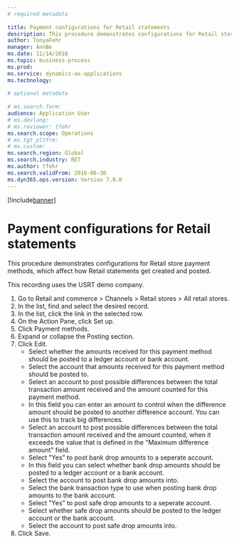 ```yaml
--- 
# required metadata 
 
title: Payment configurations for Retail statements
description: This procedure demonstrates configurations for Retail store payment methods, which affect how Retail statements get created and posted. 
author: TonyaFehr 
manager: AnnBe 
ms.date: 11/14/2016
ms.topic: business-process 
ms.prod:  
ms.service: dynamics-ax-applications 
ms.technology:  
 
# optional metadata 
 
# ms.search.form:   
audience: Application User 
# ms.devlang:  
# ms.reviewer: tfehr 
ms.search.scope: Operations 
# ms.tgt_pltfrm:  
# ms.custom:  
ms.search.region: Global
ms.search.industry: RET
ms.author: tfehr 
ms.search.validFrom: 2016-06-30 
ms.dyn365.ops.version: Version 7.0.0 
---
```


[!include[banner](../includes/banner.md)]

# Payment configurations for Retail statements

This procedure demonstrates configurations for Retail store payment methods, which affect how Retail statements get created and posted.
This recording uses the USRT demo company.

1. Go to Retail and commerce > Channels > Retail stores > All retail stores.
2. In the list, find and select the desired record.
3. In the list, click the link in the selected row.
4. On the Action Pane, click Set up.
5. Click Payment methods.
6. Expand or collapse the Posting section.
7. Click Edit.
    * Select whether the amounts received for this payment method should be posted to a ledger account or bank account.  
    * Select the account that amounts received for this payment method should be posted to.  
    * Select an account to post possible differences between the total transaction amount received and the amount counted for this payment method.  
    * In this field you can enter an amount to control when the difference amount should be posted to another difference account. You can use this to track big differences.  
    * Select an account to post possible differences between the total transaction amount received and the amount counted, when it exceeds the value that is defined in the "Maximum difference amount" field.  
    * Select "Yes" to post bank drop amounts to a seperate account.  
    * In this field you can select whether bank drop amounts should be posted to a ledger account or a bank account.  
    * Select the account to post bank drop amounts into.  
    * Select the bank transaction type to use when posting bank drop amounts to the bank account.  
    * Select "Yes" to post safe drop amounts to a seperate account.  
    * Select whether safe drop amounts should be posted to the ledger account or the bank account.  
    * Select the account to post safe drop amounts into.  
8. Click Save.

